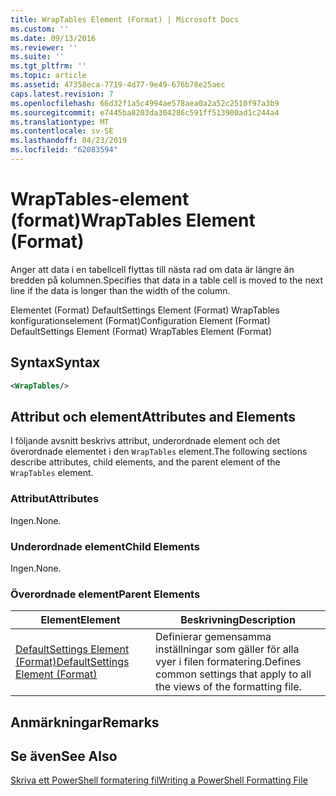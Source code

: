 ```yaml
---
title: WrapTables Element (Format) | Microsoft Docs
ms.custom: ''
ms.date: 09/13/2016
ms.reviewer: ''
ms.suite: ''
ms.tgt_pltfrm: ''
ms.topic: article
ms.assetid: 47358eca-7719-4d77-9e49-676b78e25aec
caps.latest.revision: 7
ms.openlocfilehash: 66d32f1a5c4994ae578aea0a2a52c2510f97a3b9
ms.sourcegitcommit: e7445ba8203da304286c591ff513900ad1c244a4
ms.translationtype: MT
ms.contentlocale: sv-SE
ms.lasthandoff: 04/23/2019
ms.locfileid: "62083594"
---
```

# <a name="wraptables-element-format"></a><span data-ttu-id="41c09-102">WrapTables-element (format)</span><span class="sxs-lookup"><span data-stu-id="41c09-102">WrapTables Element (Format)</span></span>

<span data-ttu-id="41c09-103">Anger att data i en tabellcell flyttas till nästa rad om data är längre än bredden på kolumnen.</span><span class="sxs-lookup"><span data-stu-id="41c09-103">Specifies that data in a table cell is moved to the next line if the data is longer than the width of the column.</span></span>

<span data-ttu-id="41c09-104">Elementet (Format) DefaultSettings Element (Format) WrapTables konfigurationselement (Format)</span><span class="sxs-lookup"><span data-stu-id="41c09-104">Configuration Element (Format) DefaultSettings Element (Format) WrapTables Element (Format)</span></span>

## <a name="syntax"></a><span data-ttu-id="41c09-105">Syntax</span><span class="sxs-lookup"><span data-stu-id="41c09-105">Syntax</span></span>

```xml
<WrapTables/>
```

## <a name="attributes-and-elements"></a><span data-ttu-id="41c09-106">Attribut och element</span><span class="sxs-lookup"><span data-stu-id="41c09-106">Attributes and Elements</span></span>

<span data-ttu-id="41c09-107">I följande avsnitt beskrivs attribut, underordnade element och det överordnade elementet i den `WrapTables` element.</span><span class="sxs-lookup"><span data-stu-id="41c09-107">The following sections describe attributes, child elements, and the parent element of the `WrapTables` element.</span></span>

### <a name="attributes"></a><span data-ttu-id="41c09-108">Attribut</span><span class="sxs-lookup"><span data-stu-id="41c09-108">Attributes</span></span>

<span data-ttu-id="41c09-109">Ingen.</span><span class="sxs-lookup"><span data-stu-id="41c09-109">None.</span></span>

### <a name="child-elements"></a><span data-ttu-id="41c09-110">Underordnade element</span><span class="sxs-lookup"><span data-stu-id="41c09-110">Child Elements</span></span>

<span data-ttu-id="41c09-111">Ingen.</span><span class="sxs-lookup"><span data-stu-id="41c09-111">None.</span></span>

### <a name="parent-elements"></a><span data-ttu-id="41c09-112">Överordnade element</span><span class="sxs-lookup"><span data-stu-id="41c09-112">Parent Elements</span></span>

|<span data-ttu-id="41c09-113">Element</span><span class="sxs-lookup"><span data-stu-id="41c09-113">Element</span></span>|<span data-ttu-id="41c09-114">Beskrivning</span><span class="sxs-lookup"><span data-stu-id="41c09-114">Description</span></span>|
|-------------|-----------------|
|[<span data-ttu-id="41c09-115">DefaultSettings Element (Format)</span><span class="sxs-lookup"><span data-stu-id="41c09-115">DefaultSettings Element (Format)</span></span>](./defaultsettings-element-format.md)|<span data-ttu-id="41c09-116">Definierar gemensamma inställningar som gäller för alla vyer i filen formatering.</span><span class="sxs-lookup"><span data-stu-id="41c09-116">Defines common settings that apply to all the views of the formatting file.</span></span>|

## <a name="remarks"></a><span data-ttu-id="41c09-117">Anmärkningar</span><span class="sxs-lookup"><span data-stu-id="41c09-117">Remarks</span></span>

## <a name="see-also"></a><span data-ttu-id="41c09-118">Se även</span><span class="sxs-lookup"><span data-stu-id="41c09-118">See Also</span></span>

[<span data-ttu-id="41c09-119">Skriva ett PowerShell formatering fil</span><span class="sxs-lookup"><span data-stu-id="41c09-119">Writing a PowerShell Formatting File</span></span>](./writing-a-powershell-formatting-file.md)
